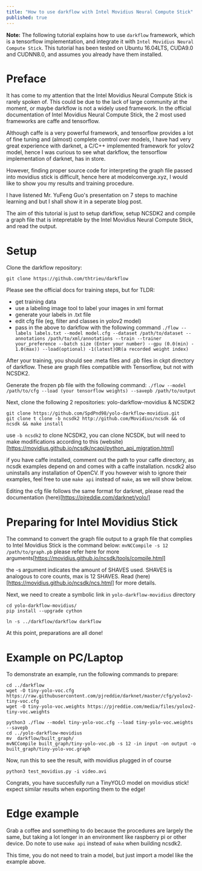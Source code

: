 ```yaml
---
title: "How to use darkflow with Intel Movidius Neural Compute Stick"
published: true
---
```


**Note:** The following tutorial explains how to use ```darkflow``` framework, which is a tensorflow implementation, and integrate it with ```Intel Movidius Neural Compute Stick```. This tutorial has been tested on Ubuntu 16.04LTS, CUDA9.0 and CUDNN8.0, and assumes you already have them installed.

# Preface
It has come to my attention that the Intel Movidius Neural Compute Stick is rarely spoken of. This could be due to the lack of large community at the moment, or maybe darkflow is not a widely used framework. In the official documentation of Intel Movidius Neural Compute Stick, the 2 most used frameworks are caffe and tensorflow. 

Although caffe is a very powerful framework, and tensorflow provides a lot of fine tuning and (almost) complete comtrol over models, I have had very great experience with darknet, a C/C++ implemented framework for yolov2 model, hence I was curious to see what darkflow, the tensorflow implementation of darknet, has in store.

However, finding proper source code for interpreting the graph file passed into movidius stick is difficult, hence here at modelconverge.xyz, I would like to show you my results and training procedure.

I have listened Mr. YuFeng Guo's presentation on 7 steps to machine learning and but I shall show it in a seperate blog post.

The aim of this tutorial is just to setup darkflow, setup NCSDK2 and compile a graph file that is intepretable by the Intel Movidius Neural Compute Stick, and read the output. 

# Setup 
Clone the darkflow repository:

```git clone https://github.com/thtrieu/darkflow```

Please see the official docs for training steps, but for TLDR:
- get training data
- use a labeling image tool to label your images in xml format
- generate your labels in .txt file
- edit cfg file (eg, filter and classes in yolov2 model)
- pass in the above to darkflow with the following command
```./flow --labels labels.txt --model model.cfg --dataset /path/to/dataset --annotations /path/to/xml/annotations --train --trainer your_preference --batch size (Enter your number) --gpu (0.0(min) - 1.0(max)) --load(optional) -1(latest)OR(a recorded weight index)```

After your training, you should see .meta files and .pb files in ckpt directory of darkflow. These are graph files compatible with Tensorflow, but not with NCSDK2. 

Generate the frozen pb file with the following command:
```./flow --model /path/to/cfg --load (your tensorflow weights) --savepb /path/to/output```

Next, clone the following 2 repositories: yolo-darkflow-movidius & NCSDK2

```
git clone https://github.com/SpdPnd98/yolo-darkflow-movidius.git
git clone t clone -b ncsdk2 http://github.com/Movidius/ncsdk && cd ncsdk && make install
```
use ```-b ncsdk2``` to clone NCSDK2, you can clone NCSDK, but will need to make modifications according to this (website)[https://movidius.github.io/ncsdk/ncapi/python_api_migration.html]

if you have caffe installed, comment out the path to your caffe directory, as ncsdk examples depend on and comes with a caffe installation. ncsdk2 also uninstalls any installation of OpenCV. If you however wish to ignore their examples, feel free to use ```make api``` instead of ```make```, as we will show below.

Editing the cfg file follows the same format for darknet, please read the documentation (here)[https://pjreddie.com/darknet/yolo/]

# Preparing for Intel Movidius Stick
The command to convert the graph file output to a graph file that complies to Intel Movidius Stick is the command below:
```mvNCCompile -s 12 /path/to/graph.pb```
please refer here for more arguments[https://movidius.github.io/ncsdk/tools/compile.html]

the -s argument indicates the amount of SHAVES used. SHAVES is analogous to core counts, max is 12 SHAVES. Read (here)[https://movidius.github.io/ncsdk/ncs.html] for more details.

Next, we need to create a symbolic link in ```yolo-darkflow-movidius``` directory
```
cd yolo-darkflow-movidius/
pip install --upgrade cython

ln -s ../darkflow/darkflow darkflow
```
At this point, preparations are all done!

# Example on PC/Laptop

To demonstrate an example, run the following commands to prepare:

```
cd ../darkflow
wget -O tiny-yolo-voc.cfg https://raw.githubusercontent.com/pjreddie/darknet/master/cfg/yolov2-tiny-voc.cfg
wget -O tiny-yolo-voc.weights https://pjreddie.com/media/files/yolov2-tiny-voc.weights

python3 ./flow --model tiny-yolo-voc.cfg --load tiny-yolo-voc.weights --savepb
cd ../yolo-darkflow-movidius
mv  darkflow/built_graph/
mvNCCompile built_graph/tiny-yolo-voc.pb -s 12 -in input -on output -o built_graph/tiny-yolo-voc.graph 
```

Now, run this to see the result, with movidius plugged in of course

```
python3 test_movidius.py -i video.avi
```
Congrats, you have succesfully run a TinyYOLO model on movidius stick! expect similar results when exporting them to the edge!

# Edge example

Grab a coffee and something to do because the procedures are largely the same, but taking a lot longer in an environment like raspberry pi or other device. Do note to use ```make api``` instead of ```make``` when building ncsdk2.

This time, you do not need to train a model, but just import a model like the example above. 